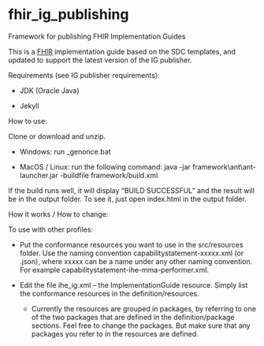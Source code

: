 fhir_ig_publishing
==================

Framework for publishing FHIR Implementation Guides

This is a [FHIR](http://hl7.org/fhir) implementation guide based on the SDC
templates, and updated to support the latest version of the IG publisher.

Requirements (see IG publisher requirements):

-   JDK (Oracle Java)

-   Jekyll

How to use:

Clone or download and unzip.

-   Windows: run \_genonce.bat

-   MacOS / Linux: run the following command: java -jar
    framework\\ant\\ant-launcher.jar -buildfile framework/build.xml

If the build runs well, it will display “BUILD SUCCESSFUL” and the result will
be in the output folder. To see it, just open index.html in the output folder.

How it works / How to change:

To use with other profiles:

-   Put the conformance resources you want to use in the src/resources folder.
    Use the naming convention capabilitystatement-xxxxx.xml (or .json), where
    xxxxx can be a name under any other naming convention. For example
    capabilitystatement-ihe-mma-performer.xml.

-   Edit the file ihe_ig.xml – the ImplementationGuide resource. Simply list the
    conformance resources in the definition/resources.

    -   Currently the resources are grouped in packages, by referring to one of
        the two packages that are defined in the definition/package sections.
        Feel free to change the packages. But make sure that any packages you
        refer to in the resources are defined.
